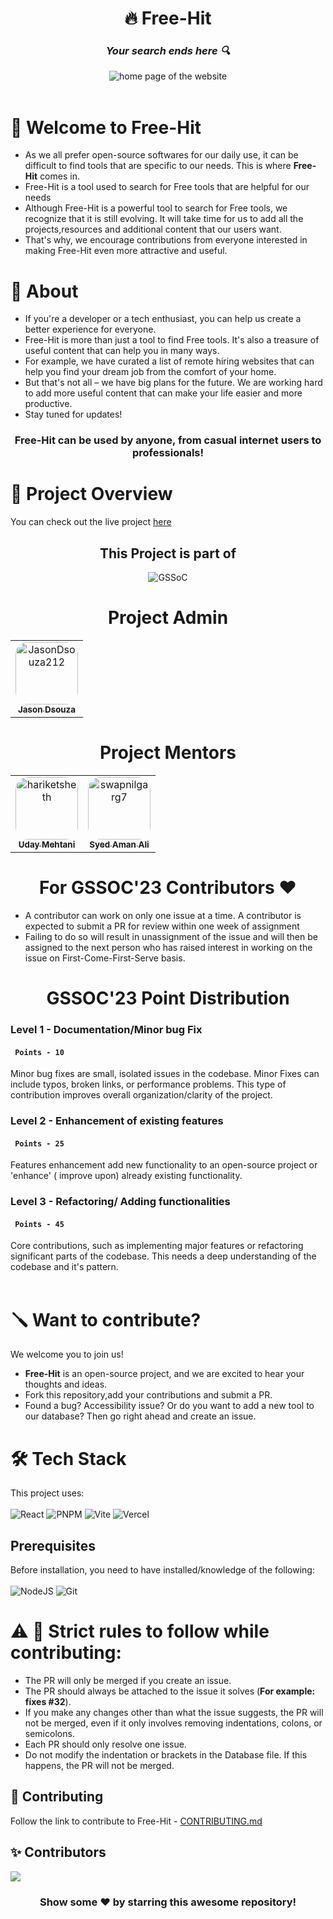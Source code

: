 <div id="header" align="center">
    <h1>🔥 Free-Hit </h1>
    <h3><strong><em>Your search ends here 🔍</em></strong></h3>
  <img src="https://i.ibb.co/mGGNWCt/Group-1.png" alt="home page of the website"><br>
    <!-- to change tagline if necessary -->
    </div> <br>

# 🙌 Welcome to Free-Hit

- As we all prefer open-source softwares for our daily use, it can be difficult to find tools that are specific to our needs. This is where **Free-Hit** comes in.
- Free-Hit is a tool used to search for Free tools that are helpful for our needs
- Although Free-Hit is a powerful tool to search for Free tools, we recognize that it is still evolving. It will take time for us to add all the projects,resources and additional content that our users want.
- That's why, we encourage contributions from everyone interested in making Free-Hit even more attractive and useful.

# 🚀 About

- If you're a developer or a tech enthusiast, you can help us create a better experience for everyone.
- Free-Hit is more than just a tool to find Free tools. It's also a treasure of useful content that can help you in many ways.
- For example, we have curated a list of remote hiring websites that can help you find your dream job from the comfort of your home.
- But that's not all – we have big plans for the future. We are working hard to add more useful content that can make your life easier and more productive.
- Stay tuned for updates!

<div id="centertext" align="center">
    <h3>Free-Hit can be used by anyone, from casual internet users to professionals!</h3>
</div>

# 🎥 Project Overview

You can check out the live project [here](https://free-hit.vercel.app/)

<div align=center>
  <h2>This Project is part of</h2>
  <img alt="GSSoC" src="https://github.com/priyankarpal/ProjectsHut/assets/88102392/0c5debf5-d414-4916-87d8-e1a710773ae3">
</div>

<h1 align=center> Project Admin </h1>
<table align=center >
  <tr>
    <td align="center">
      <a href="https://github.com/JasonDsouza212">
        <img alt="JasonDsouza212" src="https://github.com/JasonDsouza212.png" width="100px;" style="border-radius: 20px;">
        <br>
        <sub>
          <b>
            Jason Dsouza
          </b>
        </sub>
      </a>
      <br>
    </td> 
  </tr>
</table>
<h1 align=center> Project Mentors </h1>
<table align=center>
  <tr>
    <td align="center">
      <a href="https://github.com/uday03meh">
        <img alt="hariketsheth" src="https://github.com/uday03meh.png" width="100px;" style="border-radius: 20px;">
        <br>
        <sub>
          <b>
              Uday Mehtani
          </b>
        </sub>
      </a>
      <br>
    </td>
    <td align="center">
      <a href="https://github.com/VenomFate-619">
        <img alt="swapnilgarg7" src="https://github.com/VenomFate-619.png" width="100px;" style="border-radius: 20px;">
        <br>
        <sub>
          <b>
              Syed Aman Ali
          </b>
        </sub>
      </a>
      <br>
    </td>
  </tr>
</table>

<h1 align="center"> For GSSOC'23 Contributors ❤️</h1>
<ul>
  <li>
    A contributor can work on only one issue at a time. A contributor is expected to submit a PR for review within one week of assignment
  </li>
  <li>
    Failing to do so will result in unassignment of the issue and will then be assigned to the next person who has raised interest in working on the issue on First-Come-First-Serve basis.
  </li>
</ul>

<h1 align="center"> GSSOC'23 Point Distribution </h1>
<h3> Level 1 - Documentation/Minor bug Fix </h3> 
<h4><code> Points - 10 </code></h4>
  Minor bug fixes are small, isolated issues in the codebase. Minor Fixes can include typos, broken links, or performance problems. This type of contribution improves overall organization/clarity of the project.

<h3> Level 2 - Enhancement of existing features </h3>
<h4><code> Points - 25 </code></h4>
Features enhancement add new functionality to an open-source project or 'enhance' ( improve upon) already existing functionality.

<h3> Level 3 - Refactoring/ Adding functionalities </h3>
<h4><code> Points - 45 </code></h4>
Core contributions, such as implementing major features or refactoring significant parts of the codebase. This needs a deep understanding of the codebase and it's pattern.<br><br>

# 🪛 Want to contribute?

We welcome you to join us!

- **Free-Hit** is an open-source project, and we are excited to hear your thoughts and ideas.
- Fork this repository,add your contributions and submit a PR.
- Found a bug? Accessibility issue? Or do you want to add a new tool to our database? Then go right ahead and create an issue.

# 🛠️ Tech Stack

This project uses: <br><br>
![React](https://img.shields.io/badge/react-%2320232a.svg?style=for-the-badge&logo=react&logoColor=%2361DAFB)
![PNPM](https://img.shields.io/badge/pnpm-%2320232a.svg?style=for-the-badge&logo=pnpm&logoColor=%2361DAFB)
![Vite](https://img.shields.io/badge/vite-%23646CFF.svg?style=for-the-badge&logo=vite&logoColor=white)
![Vercel](https://img.shields.io/badge/vercel-%23000000.svg?style=for-the-badge&logo=vercel&logoColor=white)

## Prerequisites

Before installation, you need to have installed/knowledge of the following:
<br><br>
![NodeJS](https://img.shields.io/badge/node.js-6DA55F?style=for-the-badge&logo=node.js&logoColor=white)
![Git](https://img.shields.io/badge/git-%23F05033.svg?style=for-the-badge&logo=git&logoColor=white)

# ⚠️ 🛑 Strict rules to follow while contributing:
- The PR will only be merged if you create an issue. 
- The PR should always be attached to the issue it solves (**For example: fixes #32**).
- If you make any changes other than what the issue suggests, the PR will not be merged, even if it only involves removing indentations, colons, or semicolons.
- Each PR should only resolve one issue.
- Do not modify the indentation or brackets in the Database file. If this happens, the PR will not be merged.

## 🤝 Contributing

Follow the link to contribute to Free-Hit - [CONTRIBUTING.md](./CONTRIBUTING.md)

## ✨ Contributors

<a href="https://github.com/TimiBee/free-hit/">
  <img src="https://contrib.rocks/image?repo=TimiBee/free-hit" />
</a>
<br>
<div align="center">
<h3>Show some ❤️ by starring this awesome repository!</h3>
</div>
